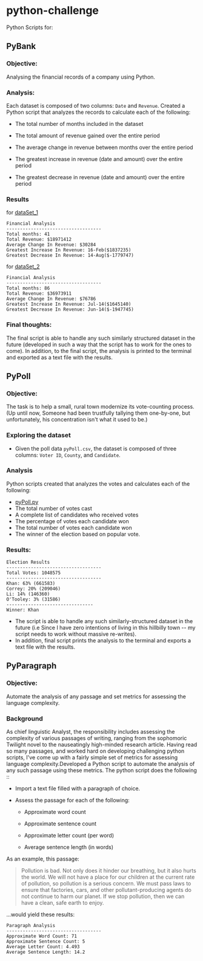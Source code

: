 # python-challenge
Python Scripts for:

## PyBank 
### Objective:
Analysing the financial records of a company using Python.

### Analysis:
Each dataset is composed of two columns: `Date` and `Revenue`. Created a Python script that analyzes the records to calculate each of the following:

* The total number of months included in the dataset

* The total amount of revenue gained over the entire period

* The average change in revenue between months over the entire period

* The greatest increase in revenue (date and amount) over the entire period

* The greatest decrease in revenue (date and amount) over the entire period

### Results

for [dataSet_1](pyBank/budget_data_1.csv)
```
Financial Analysis
-----------------------------------
Total months: 41
Total Revenue: $18971412
Average Change In Revenue: $30284
Greatest Increase In Revenue: 16-Feb($1837235)
Greatest Decrease In Revenue: 14-Aug($-1779747)
```

for [dataSet_2](pyBank/budget_data_2.csv)
```
Financial Analysis
-----------------------------------
Total months: 86
Total Revenue: $36973911
Average Change In Revenue: $76786
Greatest Increase In Revenue: Jul-14($1645140)
Greatest Decrease In Revenue: Jun-14($-1947745)

```
### Final thoughts:
The final script is able to handle any such similarly structured dataset in the future (developed in such a way that the  script has to work for the ones to come). In addition, to the final script, the analysis is printed to the terminal and exported as a text file with the results.


## PyPoll 

### Objective:
The task is to help a small, rural town modernize its vote-counting process. (Up until now, Someone had been trustfully tallying them one-by-one, but unfortunately, his concentration isn't what it used to be.)

### Exploring the dataset 
* Given the poll data `pyPoll.csv`, the dataset is composed of three columns: 
`Voter ID`, `County`, and `Candidate`.

### Analysis
Python scripts created  that analyzes the votes and calculates each of the following:
* [pyPoll.py](pyPoll/pyPoll.py)
* The total number of votes cast
* A complete list of candidates who received votes
* The percentage of votes each candidate won
* The total number of votes each candidate won
* The winner of the election based on popular vote.

### Results:
```
Election Results
-----------------------------------
Total Votes: 1048575
-----------------------------------
Khan: 63% (661583)
Correy: 20% (209046)
Li: 14% (146360)
O'Tooley: 3% (31586)
--------------------------------
Winner: Khan
```
* The script is able to handle any such similarly-structured dataset in the future (i.e Since I have zero intentions of living in this hillbilly town -- my script needs to work without massive re-writes). 
* In addition, final script prints the analysis to the terminal and exports a text file with the results.


## PyParagraph

### Objective:
Automate the analysis of any passage and set metrics for assessing the language complexity.

### Background
As chief linguistic Analyst, the responsibility includes assessing the complexity of various passages of writing, ranging from the sophomoric Twilight novel to the nauseatingly high-minded research article. Having read so many passages, and worked hard on developing challenging python scripts, I've come up with a fairly simple set of metrics for assessing language complexity.Developed a Python script to automate the analysis of any such passage using these metrics. The python script does the following ::

* Import a text file filled with a paragraph of choice.

* Assess the passage for each of the following:

  * Approximate word count

  * Approximate sentence count

  * Approximate letter count (per word)

  * Average sentence length (in words)

As an example, this passage:

> Pollution is bad. Not only does it hinder our breathing, but it also hurts the world. We will not have a place for our children at the current rate of pollution, so pollution is a serious concern. We must pass laws to ensure that factories, cars, and other pollutant-producing agents do not continue to harm our planet. If we stop pollution, then we can have a clean, safe earth to enjoy.

...would yield these results:
```
Paragraph Analysis
-----------------------------------
Approximate Word Count: 71
Approximate Sentence Count: 5
Average Letter Count: 4.493
Average Sentence Length: 14.2

